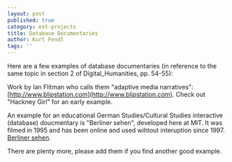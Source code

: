 ```yaml
---
layout: post
published: true
category: ext-projects
title: Database Documentaries
author: Kurt Fendt
tags: ''
---
```


Here are a few examples of database documentaries (in reference to the same topic in section 2 of Digital_Humanities, pp. 54-55):

Work by Ian Flitman who calls them "adaptive media narratives": [http://www.blipstation.com](http://www.blipstation.com). Check out "Hackney Girl" for an early example.

An example for an educational German Studies/Cultural Studies interactive (database) doucmentary is "Berliner sehen", developed here at MIT. It was filmed in 1995 and has been online and used wihtout interuption since 1997. [Berliner sehen](http://berlinersehen.mit.edu).

There are plenty more, please add them if you find another good example.
